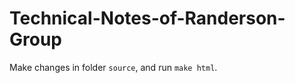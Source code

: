Technical-Notes-of-Randerson-Group
==================================

Make changes in folder ``source``, and run ``make html``.
